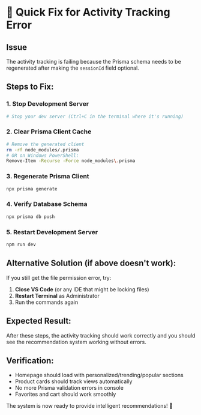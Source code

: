 # 🚨 Quick Fix for Activity Tracking Error

## Issue
The activity tracking is failing because the Prisma schema needs to be regenerated after making the `sessionId` field optional.

## Steps to Fix:

### 1. Stop Development Server
```bash
# Stop your dev server (Ctrl+C in the terminal where it's running)
```

### 2. Clear Prisma Client Cache
```bash
# Remove the generated client
rm -rf node_modules/.prisma
# OR on Windows PowerShell:
Remove-Item -Recurse -Force node_modules\.prisma
```

### 3. Regenerate Prisma Client
```bash
npx prisma generate
```

### 4. Verify Database Schema
```bash
npx prisma db push
```

### 5. Restart Development Server
```bash
npm run dev
```

## Alternative Solution (if above doesn't work):

If you still get the file permission error, try:

1. **Close VS Code** (or any IDE that might be locking files)
2. **Restart Terminal** as Administrator
3. Run the commands again

## Expected Result:
After these steps, the activity tracking should work correctly and you should see the recommendation system working without errors.

## Verification:
- Homepage should load with personalized/trending/popular sections
- Product cards should track views automatically
- No more Prisma validation errors in console
- Favorites and cart should work smoothly

The system is now ready to provide intelligent recommendations! 🎉
